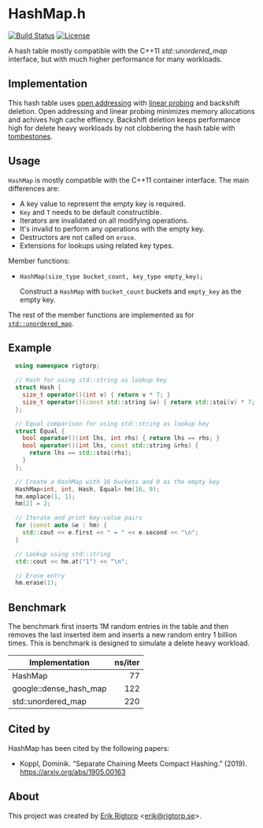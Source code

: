 # HashMap.h

[![Build Status](https://travis-ci.org/rigtorp/HashMap.svg?branch=master)](https://travis-ci.org/rigtorp/HashMap)
[![License](https://img.shields.io/badge/license-MIT-blue.svg)](https://raw.githubusercontent.com/rigtorp/HashMap/master/LICENSE)

A hash table mostly compatible with the C++11 *std::unordered_map*
interface, but with much higher performance for many workloads.

## Implementation

This hash table uses [open addressing][1] with [linear probing][2] and
backshift deletion. Open addressing and linear probing minimizes
memory allocations and achives high cache effiency. Backshift deletion
keeps performance high for delete heavy workloads by not clobbering
the hash table with [tombestones][3].

[1]: https://en.wikipedia.org/wiki/Open_addressing "Open addressing"
[2]: https://en.wikipedia.org/wiki/Linear_probing "Linear probing"
[3]: https://en.wikipedia.org/wiki/Lazy_deletion "Lazy deletion"

## Usage

`HashMap` is mostly compatible with the C++11 container interface. The
main differences are:

- A key value to represent the empty key is required.
- `Key` and `T` needs to be default constructible.
- Iterators are invalidated on all modifying operations.
- It's invalid to perform any operations with the empty key.
- Destructors are not called on `erase`.
- Extensions for lookups using related key types.

Member functions:

- `HashMap(size_type bucket_count, key_type empty_key);`

  Construct a `HashMap` with `bucket_count` buckets and `empty_key` as
  the empty key.

The rest of the member functions are implemented as for
[`std::unordered_map`](http://en.cppreference.com/w/cpp/container/unordered_map).

## Example

```cpp
  using namespace rigtorp;

  // Hash for using std::string as lookup key
  struct Hash {
    size_t operator()(int v) { return v * 7; }
    size_t operator()(const std::string &v) { return std::stoi(v) * 7; }
  };

  // Equal comparison for using std::string as lookup key
  struct Equal {
    bool operator()(int lhs, int rhs) { return lhs == rhs; }
    bool operator()(int lhs, const std::string &rhs) {
      return lhs == std::stoi(rhs);
    }
  };

  // Create a HashMap with 16 buckets and 0 as the empty key
  HashMap<int, int, Hash, Equal> hm(16, 0);
  hm.emplace(1, 1);
  hm[2] = 2;

  // Iterate and print key-value pairs
  for (const auto &e : hm) {
    std::cout << e.first << " = " << e.second << "\n";
  }

  // Lookup using std::string
  std::cout << hm.at("1") << "\n";

  // Erase entry
  hm.erase(1);
```

## Benchmark

The benchmark first inserts 1M random entries in the table and then
removes the last inserted item and inserts a new random entry 1
billion times. This is benchmark is designed to simulate a delete
heavy workload.

| Implementation         | ns/iter |
| ---------------------- | -------:|
| HashMap                |      77 |
| google::dense_hash_map |     122 |
| std::unordered_map     |     220 |

## Cited by

HashMap has been cited by the following papers:
- Koppl, Dominik. “Separate Chaining Meets Compact Hashing.” (2019).
  https://arxiv.org/abs/1905.00163 

## About

This project was created by [Erik Rigtorp](http://rigtorp.se)
<[erik@rigtorp.se](mailto:erik@rigtorp.se)>.

